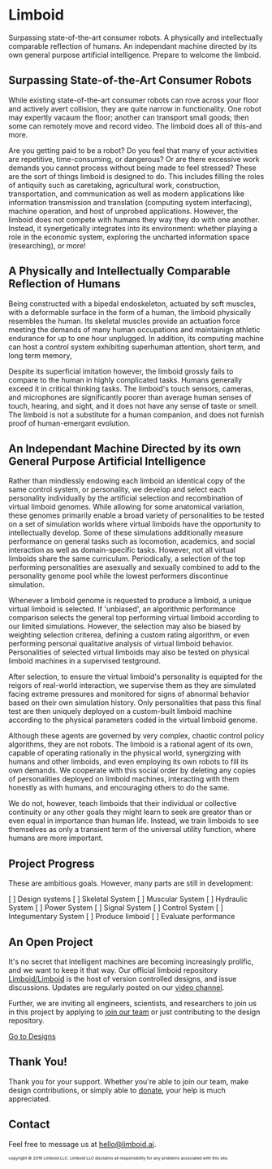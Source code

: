 # Limboid

  Surpassing state-of-the-art consumer robots. A physically and intellectually comparable reflection of humans. An independant machine directed by its own general purpose artificial intelligence. Prepare to welcome the limboid.

## Surpassing State-of-the-Art Consumer Robots

While existing state-of-the-art consumer robots can rove across your floor and actively avert collision, they are quite narrow in functionality. One robot may expertly vacaum the floor; another can transport small goods; then some can remotely move and record video. The limboid does all of this-and more.

Are you getting paid to be a robot? Do you feel that many of your activities are repetitive, time-consuming, or dangerous? Or are there excessive work demands you cannot process without being made to feel stressed? These are the sort of things limboid is designed to do. This includes filling the roles of antiquity such as caretaking, agricultural work, construction, transportation, and communication as well as modern applications like information transmission and translation (computing system interfacing), machine operation, and host of unprobed applications. However, the limboid does not compete with humans they way they do with one another. Instead, it synergetically integrates into its environment: whether playing a role in the economic system, exploring the uncharted information space (researching), or more!

## A Physically and Intellectually Comparable Reflection of Humans

Being constructed with a bipedal endoskeleton, actuated by soft muscles, with a deformable surface in the form of a human, the limboid physically resembles the human. Its skeletal muscles provide an actuation force meeting the demands of many human occupations and maintainign athletic endurance for up to one hour unplugged. In addition, its computing machine can host a control system exhibiting superhuman attention, short term, and long term memory, 

Despite its superficial imitation however, the limboid grossly fails to compare to the human in highly complicated tasks. Humans generally exceed it in critical thinking tasks. The limboid's touch sensors, cameras, and microphones are significantly poorer than average human senses of touch, hearing, and sight, and it does not have any sense of taste or smell. The limboid is not a substitute for a human companion, and does not furnish proof of human-emergant evolution.

## An Independant Machine Directed by its own General Purpose Artificial Intelligence

Rather than mindlessly endowing each limboid an identical copy of the same control system, or personality, we develop and select each personality individually by the artificial selection and recombination of virtual limboid genomes. While allowing for some anatomical variation, these genomes primarily enable a broad variety of personalities to be tested on a set of simulation worlds where virtual limboids have the opportunity to intellectually develop. Some of these simulations additionally measure performance on general tasks such as locomotion, academics, and social interaction as well as domain-specific tasks. However, not all virtual limboids share the same curriculum. Periodically, a selection of the top performing personalities are asexually and sexually combined to add to the personality genome pool while the lowest performers discontinue simulation.

Whenever a limboid genome is requested to produce a limboid, a unique virtual limboid is selected. If 'unbiased', an algorithmic performance comparison selects the general top performing virtual limboid according to our limited simulations. However, the selection may also be biased by weighting selection criterea, defining a custom rating algorithm, or even performing personal qualitative analysis of virtual limboid behavior. Personalities of selected virtual limboids may also be tested on physical limboid machines in a supervised testground.

After selection, to ensure the virtual limboid's personality is equipted for the reigors of real-world interaction, we supervise them as they are simulated facing extreme pressures and monitored for signs of abnormal behavior based on their own simulation history. Only personalities that pass this final test are then uniquely deployed on a custom-built limboid machine according to the physical parameters coded in the virtual limboid genome.

Although these agents are governed by very complex, chaotic control policy algorithms, they are not robots. The limboid is a rational agent of its own, capable of operating rationally in the physical world, synergizing with humans and other limboids, and even employing its own robots to fill its own demands. We cooperate with this social order by deleting any copies of personalities deployed on limboid machines, interacting with them honestly as with humans, and encouraging others to do the same.

We do not, however, teach limboids that their individual or collective continuity or any other goals they might learn to seek are greator than or even equal in importance than human life. Instead, we train limboids to see themselves as only a transient term of the universal utility function, where humans are more important.

## Project Progress

These are ambitious goals. However, many parts are still in development:

[ ] Design systems
	[ ] Skeletal System
	[ ] Muscular System
	[ ] Hydraulic System
	[ ] Power System
	[ ] Signal System
	[ ] Control System
	[ ] Integumentary System
[ ] Produce limboid
[ ] Evaluate performance

## An Open Project

It's no secret that intelligent machines are becoming increasingly prolific, and we want to keep it that way. Our official limboid repository [Limboid/Limboid](https://github.com/Limboid/Limboid) is the host of version controlled designs, and issue discussions. Updates are regularly posted on our [video channel](https://www.youtube.com/channel/UCtGRZvnkru55IcFrqKJbmoA/featured).

Further, we are inviting all engineers, scientists, and researchers to join us in this project by applying to [join our team](mailto://jacob.valdez@limboid.ai) or just contributing to the design repository.

[Go to Designs](https://github.com/Limboid/Limboid)

## Thank You!

Thank you for your support. Whether you're able to join our team, make design contributions, or simply able to [donate](paypal.me/Limboid), your help is much appreciated.

## Contact

Feel free to message us at [hello@limboid.ai]().

<sub><sub><sub>copyright &copy; 2019 Limboid LLC. Limboid LLC disclaims all responsibility for any problems associated with this site.</sub></sub></sub>